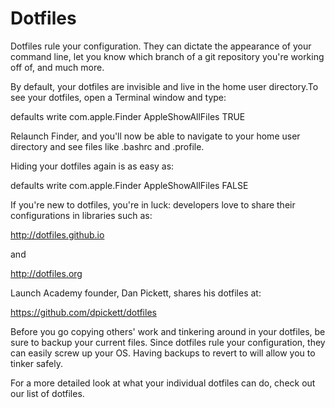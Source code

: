 Dotfiles
========================
Dotfiles rule your configuration. They can dictate the appearance of your command line, let you know which branch of a git repository you're working off of, and much more.

By default, your dotfiles are invisible and live in the home user directory.To see your dotfiles, open a Terminal window and type:

defaults write com.apple.Finder AppleShowAllFiles TRUE

Relaunch Finder, and you'll now be able to navigate to your home user directory and see files like .bashrc and .profile.

Hiding your dotfiles again is as easy as:

defaults write com.apple.Finder AppleShowAllFiles FALSE

If you're new to dotfiles, you're in luck: developers love to share their configurations in libraries such as:

http://dotfiles.github.io

and

http://dotfiles.org

Launch Academy founder, Dan Pickett, shares his dotfiles at:

https://github.com/dpickett/dotfiles

Before you go copying others' work and tinkering around in your dotfiles, be sure to backup your current files. Since dotfiles rule your configuration, they can easily screw up your OS. Having backups to revert to will allow you to tinker safely.

For a more detailed look at what your individual dotfiles can do, check out our list of dotfiles.
